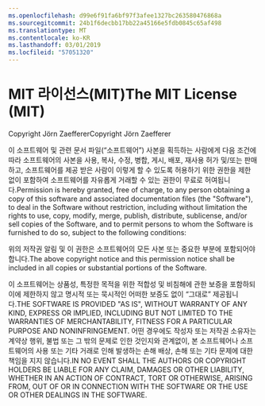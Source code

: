 ```yaml
---
ms.openlocfilehash: d99e6f91fa6bf97f3afee1327bc263580476868a
ms.sourcegitcommit: 24b1f6decbb17bb22a45166e5fdb0845c65af498
ms.translationtype: MT
ms.contentlocale: ko-KR
ms.lasthandoff: 03/01/2019
ms.locfileid: "57051320"
---
```

<a name="the-mit-license-mit"></a><span data-ttu-id="64db1-101">MIT 라이선스(MIT)</span><span class="sxs-lookup"><span data-stu-id="64db1-101">The MIT License (MIT)</span></span>
=====================

<span data-ttu-id="64db1-102">Copyright Jörn Zaefferer</span><span class="sxs-lookup"><span data-stu-id="64db1-102">Copyright Jörn Zaefferer</span></span>

<span data-ttu-id="64db1-103">이 소프트웨어 및 관련 문서 파일(“소프트웨어”) 사본을 획득하는 사람에게 다음 조건에 따라 소프트웨어의 사본을 사용, 복사, 수정, 병합, 게시, 배포, 재사용 허가 및/또는 판매하고, 소프트웨어를 제공 받은 사람이 이렇게 할 수 있도록 허용하기 위한 권한을 제한 없이 포함하여 소프트웨어를 자유롭게 거래할 수 있는 권한이 무료로 허여됩니다.</span><span class="sxs-lookup"><span data-stu-id="64db1-103">Permission is hereby granted, free of charge, to any person obtaining a copy of this software and associated documentation files (the "Software"), to deal in the Software without restriction, including without limitation the rights to use, copy, modify, merge, publish, distribute, sublicense, and/or sell copies of the Software, and to permit persons to whom the Software is furnished to do so, subject to the following conditions:</span></span>

<span data-ttu-id="64db1-104">위의 저작권 알림 및 이 권한은 소프트웨어의 모든 사본 또는 중요한 부분에 포함되어야 합니다.</span><span class="sxs-lookup"><span data-stu-id="64db1-104">The above copyright notice and this permission notice shall be included in all copies or substantial portions of the Software.</span></span>

<span data-ttu-id="64db1-105">이 소프트웨어는 상품성, 특정한 목적을 위한 적합성 및 비침해에 관한 보증을 포함하되 이에 제한하지 않고 명시적 또는 묵시적인 어떠한 보증도 없이 “그대로” 제공됩니다.</span><span class="sxs-lookup"><span data-stu-id="64db1-105">THE SOFTWARE IS PROVIDED "AS IS", WITHOUT WARRANTY OF ANY KIND, EXPRESS OR IMPLIED, INCLUDING BUT NOT LIMITED TO THE WARRANTIES OF MERCHANTABILITY, FITNESS FOR A PARTICULAR PURPOSE AND NONINFRINGEMENT.</span></span> <span data-ttu-id="64db1-106">어떤 경우에도 작성자 또는 저작권 소유자는 계약상 행위, 불법 또는 그 밖의 문제로 인한 것인지와 관계없이, 본 소프트웨어나 소프트웨어의 사용 또는 기타 거래로 인해 발생하는 손해 배상, 손해 또는 기타 문제에 대한 책임을 지지 않습니다.</span><span class="sxs-lookup"><span data-stu-id="64db1-106">IN NO EVENT SHALL THE AUTHORS OR COPYRIGHT HOLDERS BE LIABLE FOR ANY CLAIM, DAMAGES OR OTHER LIABILITY, WHETHER IN AN ACTION OF CONTRACT, TORT OR OTHERWISE, ARISING FROM, OUT OF OR IN CONNECTION WITH THE SOFTWARE OR THE USE OR OTHER DEALINGS IN THE SOFTWARE.</span></span>
